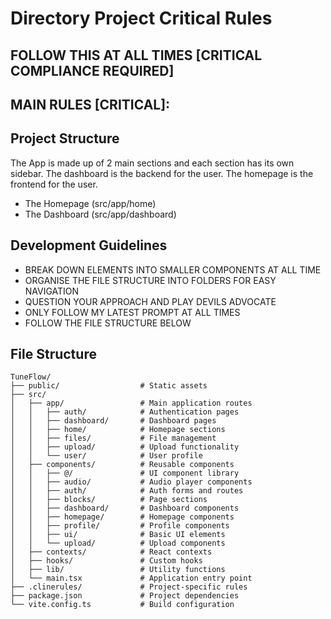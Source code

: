 # Directory Project Critical Rules

## FOLLOW THIS AT ALL TIMES [CRITICAL COMPLIANCE REQUIRED]
## MAIN RULES [CRITICAL]:

## Project Structure

The App is made up of 2 main sections and each section has its own sidebar. The dashboard is the backend for the user. The homepage is the frontend for the user. 

- The Homepage (src/app/home)
- The Dashboard (src/app/dashboard)

## Development Guidelines

- BREAK DOWN ELEMENTS INTO SMALLER COMPONENTS AT ALL TIME
- ORGANISE THE FILE STRUCTURE INTO FOLDERS FOR EASY NAVIGATION
- QUESTION YOUR APPROACH AND PLAY DEVILS ADVOCATE
- ONLY FOLLOW MY LATEST PROMPT AT ALL TIMES
- FOLLOW THE FILE STRUCTURE BELOW

## File Structure

```
TuneFlow/
├── public/                  # Static assets
├── src/
│   ├── app/                 # Main application routes
│   │   ├── auth/            # Authentication pages
│   │   ├── dashboard/       # Dashboard pages
│   │   ├── home/            # Homepage sections
│   │   ├── files/           # File management
│   │   ├── upload/          # Upload functionality
│   │   └── user/            # User profile
│   ├── components/          # Reusable components
│   │   ├── @/               # UI component library
│   │   ├── audio/           # Audio player components
│   │   ├── auth/            # Auth forms and routes
│   │   ├── blocks/          # Page sections
│   │   ├── dashboard/       # Dashboard components
│   │   ├── homepage/        # Homepage components
│   │   ├── profile/         # Profile components
│   │   ├── ui/              # Basic UI elements
│   │   └── upload/          # Upload components
│   ├── contexts/            # React contexts
│   ├── hooks/               # Custom hooks
│   ├── lib/                 # Utility functions
│   └── main.tsx             # Application entry point
├── .clinerules/             # Project-specific rules
├── package.json             # Project dependencies
└── vite.config.ts           # Build configuration
```
